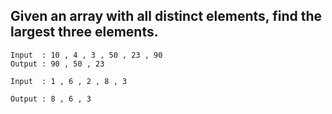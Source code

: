 ## Given an array with all distinct elements, find the largest three elements. 

```
Input  : 10 , 4 , 3 , 50 , 23 , 90
Output : 90 , 50 , 23

Input  : 1 , 6 , 2 , 8 , 3

Output : 8 , 6 , 3
```
